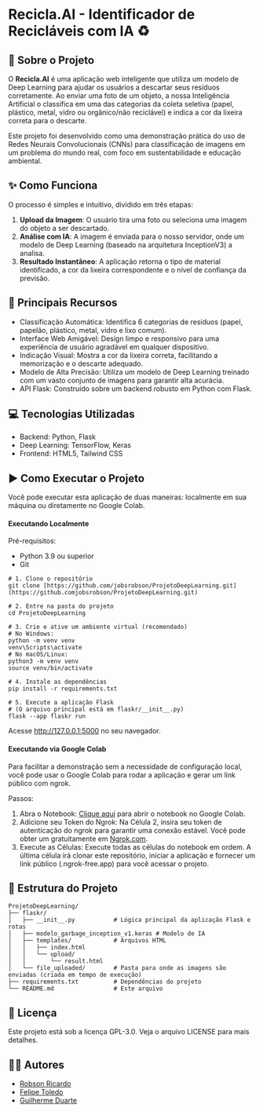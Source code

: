 # Recicla.AI - Identificador de Recicláveis com IA ♻️

## 📖 Sobre o Projeto
O **Recicla.AI** é uma aplicação web inteligente que utiliza um modelo de Deep Learning para ajudar os usuários a descartar seus resíduos corretamente. Ao enviar uma foto de um objeto, a nossa Inteligência Artificial o classifica em uma das categorias da coleta seletiva (papel, plástico, metal, vidro ou orgânico/não reciclável) e indica a cor da lixeira correta para o descarte.

Este projeto foi desenvolvido como uma demonstração prática do uso de Redes Neurais Convolucionais (CNNs) para classificação de imagens em um problema do mundo real, com foco em sustentabilidade e educação ambiental.

## ✨ Como Funciona
O processo é simples e intuitivo, dividido em três etapas:

1. **Upload da Imagem**: O usuário tira uma foto ou seleciona uma imagem do objeto a ser descartado.
2. **Análise com IA**: A imagem é enviada para o nosso servidor, onde um modelo de Deep Learning (baseado na arquitetura InceptionV3) a analisa.
3. **Resultado Instantâneo**: A aplicação retorna o tipo de material identificado, a cor da lixeira correspondente e o nível de confiança da previsão.

## 🚀 Principais Recursos
- Classificação Automática: Identifica 6 categorias de resíduos (papel, papelão, plástico, metal, vidro e lixo comum).
- Interface Web Amigável: Design limpo e responsivo para uma experiência de usuário agradável em qualquer dispositivo.
- Indicação Visual: Mostra a cor da lixeira correta, facilitando a memorização e o descarte adequado.
- Modelo de Alta Precisão: Utiliza um modelo de Deep Learning treinado com um vasto conjunto de imagens para garantir alta acurácia.
- API Flask: Construído sobre um backend robusto em Python com Flask.

## 💻 Tecnologias Utilizadas
- Backend: Python, Flask
- Deep Learning: TensorFlow, Keras
- Frontend: HTML5, Tailwind CSS

## ▶️ Como Executar o Projeto
Você pode executar esta aplicação de duas maneiras: localmente em sua máquina ou diretamente no Google Colab.

#### Executando Localmente
Pré-requisitos:
- Python 3.9 ou superior
- Git

```
# 1. Clone o repositório
git clone [https://github.com/jobsrobson/ProjetoDeepLearning.git](https://github.comjobsrobson/ProjetoDeepLearning.git)

# 2. Entre na pasta do projeto
cd ProjetoDeepLearning

# 3. Crie e ative um ambiente virtual (recomendado)
# No Windows:
python -m venv venv
venv\Scripts\activate
# No macOS/Linux:
python3 -m venv venv
source venv/bin/activate

# 4. Instale as dependências
pip install -r requirements.txt

# 5. Execute a aplicação Flask
# (O arquivo principal está em flaskr/__init__.py)
flask --app flaskr run
``` 

Acesse http://127.0.0.1:5000 no seu navegador.


#### Executando via Google Colab
Para facilitar a demonstração sem a necessidade de configuração local, você pode usar o Google Colab para rodar a aplicação e gerar um link público com ngrok.

Passos:

1. Abra o Notebook: [Clique aqui](https://colab.research.google.com/drive/1cuQNo_WoTij9IowcGoTLzmjg_PFZQEOC?usp=sharing) para abrir o notebook no Google Colab.
2. Adicione seu Token do Ngrok: Na Célula 2, insira seu token de autenticação do ngrok para garantir uma conexão estável. Você pode obter um gratuitamente em [Ngrok.com](ngrok.com).
3. Execute as Células: Execute todas as células do notebook em ordem. A última célula irá clonar este repositório, iniciar a aplicação e fornecer um link público (.ngrok-free.app) para você acessar o projeto.


## 📂 Estrutura do Projeto
```
ProjetoDeepLearning/
├── flaskr/
│   ├── __init__.py           # Lógica principal da aplicação Flask e rotas
│   ├── modelo_garbage_inception_v1.keras # Modelo de IA
│   ├── templates/            # Arquivos HTML
│   │   ├── index.html
│   │   └── upload/
│   │       └── result.html
│   └── file_uploaded/        # Pasta para onde as imagens são enviadas (criada em tempo de execução)
├── requirements.txt          # Dependências do projeto
└── README.md                 # Este arquivo
```

## 📝 Licença
Este projeto está sob a licença GPL-3.0. Veja o arquivo LICENSE para mais detalhes.

## 👨‍💻 Autores
- [Robson Ricardo](github.com/jobsrobson)
- [Felipe Toledo](github.com/snowstoledo)
- [Guilherme Duarte](github.com/guirocduarte)